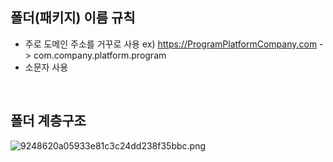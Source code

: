 <!-- --- --><!-- title: 01. 폴더 계층구조 형성 --><!-- updated: 2023-01-06 08:10:21Z --><!-- created: 2022-12-08 06:17:52Z --><!-- latitude: 37.26357270 --><!-- longitude: 127.02860090 --><!-- altitude: 0.0000 --><!-- --- -->## 폴더(패키지) 이름 규칙- 주로 도메인 주소를 거꾸로 사용ex) https://ProgramPlatformCompany.com -> com.company.platform.program- 소문자 사용<br>## 폴더 계층구조![9248620a05933e81c3c24dd238f35bbc.png](/joplinRes/_resources/9248620a05933e81c3c24dd238f35bbc.png)